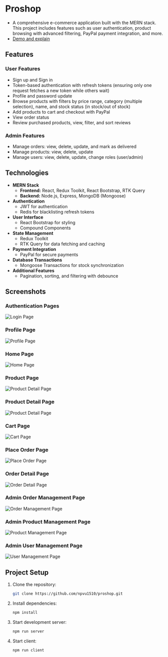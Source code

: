 # Proshop

- A comprehensive e-commerce application built with the MERN stack. This project includes features such as user authentication, product browsing with advanced filtering, PayPal payment integration, and more.
- [Demo and explain](https://youtu.be/q0wX_nvp-sw
)

## Features

### User Features

- Sign up and Sign in
- Token-based authentication with refresh tokens (ensuring only one request fetches a new token while others wait)
- Profile and password update
- Browse products with filters by price range, category (multiple selection), name, and stock status (in stock/out of stock)
- Add products to cart and checkout with PayPal
- View order status
- Review purchased products, view, filter, and sort reviews

### Admin Features

- Manage orders: view, delete, update, and mark as delivered
- Manage products: view, delete, update
- Manage users: view, delete, update, change roles (user/admin)

## Technologies

- **MERN Stack**
  - **Frontend:** React, Redux Toolkit, React Bootstrap, RTK Query
  - **Backend:** Node.js, Express, MongoDB (Mongoose)
- **Authentication**
  - JWT for authentication
  - Redis for blacklisting refresh tokens
- **User Interface**
  - React Bootstrap for styling
  - Compound Components
- **State Management**
  - Redux Toolkit
  - RTK Query for data fetching and caching
- **Payment Integration**
  - PayPal for secure payments
- **Database Transactions**
  - Mongoose Transactions for stock synchronization
- **Additional Features**
  - Pagination, sorting, and filtering with debounce

## Screenshots
### Authentication Pages
![Login Page](./screenshots/login.png)

### Profile Page
![Profile Page](./screenshots/profile.png)

### Home Page
![Home Page](./screenshots/home.png)

### Product Page
![Product Detail Page](./screenshots/product.png)

### Product Detail Page
![Product Detail Page](./screenshots/product_detail.png)

### Cart Page
![Cart Page](./screenshots/cart.png)

### Place Order Page
![Place Order Page](./screenshots/place_order.png)

### Order Detail Page
![Order Detail Page](./screenshots/order_detail.png)

### Admin Order Management Page
![Order Management Page](./screenshots/order_management.png)

### Admin Product Management Page
![Product Management Page](./screenshots/product_management.png)

### Admin User Management Page
![User Management Page](./screenshots/user_management.png)

## Project Setup

1. Clone the repository:
   ```sh
   git clone https://github.com/npvu1510/proshop.git
   
2. Install dependencies:
   ```sh
   npm install

3. Start development server:
   ```sh
   npm run server
   
4. Start client:
   ```sh
   npm run client
